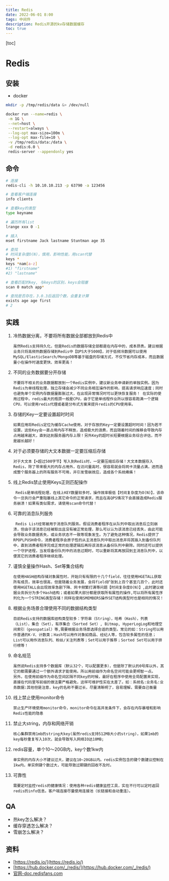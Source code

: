 ```yaml
---
title: Redis
date: 2022-06-01 8:00
tags: 中间件
description: Redis开源的kv存储数据缓存
toc: true
---
```


[toc]

# Redis

## 安装
  
- docker

```bash
mkdir -p /tmp/redis/data &> /dev/null

docker run --name=redis \
 -m 1G \
 --net=host \
 --restart=always \
 --log-opt max-size=100m \
 --log-opt max-file=10 \
 -v /tmp/redis/data:/data \
 -d redis:6.0 \
 redis-server --appendonly yes
```

## 命令

```bash
# 连接
redis-cli -h 10.10.10.213 -p 63790 -a 123456

# 查看客户端连接
info clients 

# 查看key的类型
type keyname

# 遍历所有list
lrange xxx 0 -1

# 插入
mset firstname Jack lastname Stuntman age 35

# 查找
# 时间复杂度O(N)，慎用，影响性能，用scan代替
keys * 
keys *nam[a-z] 
#1) "firstname"
#2) "lastname"

# 查看匹配的key, 与keys的区别，keys会阻塞
scan 0 match app*  

# 查找是否存在，3.0.3后返回个数，会重复计算
exists age age first  
# 2
```

## 实践

1. 冷热数据分离，不要将所有数据全部都放到Redis中
   ```
   虽然Redis支持持久化，但是Redis的数据存储全部都是在内存中的，成本昂贵。建议根据业务只将高频热数据存储到Redis中【QPS大于5000】，对于低频冷数据可以使用MySQL/ElasticSearch/MongoDB等基于磁盘的存储方式，不仅节省内存成本，而且数据量小在操作时速度更快、效率更高！
   ```

2. 不同的业务数据要分开存储
   ```
   不要将不相关的业务数据都放到一个Redis实例中，建议新业务申请新的单独实例。因为Redis为单线程处理，独立存储会减少不同业务相互操作的影响，提高请求响应速度；同时也避免单个实例内存数据量膨胀过大，在出现异常情况时可以更快恢复服务！ 在实际的使用过程中，redis最大的瓶颈一般是CPU，由于它是单线程作业所以很容易跑满一个逻辑CPU，可以使用redis代理或者是分布式方案来提升redis的CPU使用率。
   ```
   
3. 存储的Key一定要设置超时时间
   ```
   如果应用将Redis定位为缓存Cache使用，对于存放的Key一定要设置超时时间！因为若不设置，这些Key会一直占用内存不释放，造成极大的浪费，而且随着时间的推移会导致内存占用越来越大，直到达到服务器内存上限！另外Key的超时长短要根据业务综合评估，而不是越长越好！
   ```
   
4. 对于必须要存储的大文本数据一定要压缩后存储
   ```
   对于大文本【+超过500字节】写入到Redis时，一定要压缩后存储！大文本数据存入Redis，除了带来极大的内存占用外，在访问量高时，很容易就会将网卡流量占满，进而造成整个服务器上的所有服务不可用，并引发雪崩效应，造成各个系统瘫痪！
   ```
   
5. 线上Redis禁止使用Keys正则匹配操作
   ```
    Redis是单线程处理，在线上KEY数量较多时，操作效率极低【时间复杂度为O(N)】，该命令一旦执行会严重阻塞线上其它命令的正常请求，而且在高QPS情况下会直接造成Redis服务崩溃！如果有类似需求，请使用scan命令代替！
    ```
    
6. 可靠的消息队列服务
   ```
    Redis List经常被用于消息队列服务。假设消费者程序在从队列中取出消息后立刻崩溃，但由于该消息已经被取出且没有被正常处理，那么可以认为该消息已经丢失，由此可能会导致业务数据丢失，或业务状态不一致等现象发生。为了避免这种情况，Redis提供了RPOPLPUSH命令，消费者程序会原子性的从主消息队列中取出消息并将其插入到备份队列中，直到消费者程序完成正常的处理逻辑后再将该消息从备份队列中删除。同时还可以提供一个守护进程，当发现备份队列中的消息过期时，可以重新将其再放回到主消息队列中，以便其它的消费者程序继续处理。
    ```
    
7. 谨慎全量操作Hash、Set等集合结构
    ```
    在使用HASH结构存储对象属性时，开始只有有限的十几个field，往往使用HGETALL获取所有成员，效率也很高，但是随着业务发展，会将field扩张到上百个甚至几百个，此时还使用HGETALL会出现效率急剧下降、网卡频繁打满等问题【时间复杂度O(N)】,此时建议根据业务拆分为多个Hash结构；或者如果大部分都是获取所有属性的操作,可以将所有属性序列化为一个STRING类型存储！同样在使用SMEMBERS操作SET结构类型时也是相同的情况！
    ```
    
8. 根据业务场景合理使用不同的数据结构类型
   ```
   目前Redis支持的数据库结构类型较多：字符串（String），哈希（Hash），列表（List），集合（Set），有序集合（Sorted Set）, Bitmap, HyperLogLog和地理空间索引（geospatial）等,需要根据业务场景选择合适的类型。常见的如：String可以用作普通的K-V、计数类；Hash可以用作对象如商品、经纪人等，包含较多属性的信息；List可以用作消息队列、粉丝/关注列表等；Set可以用于推荐；Sorted Set可以用于排行榜等！
   ```
   
9. 命名规范
   ```
   虽然说Redis支持多个数据库（默认32个，可以配置更多），但是除了默认的0号库以外，其它的都需要通过一个额外请求才能使用。所以用前缀作为命名空间可能会更明智一点。
   另外，在使用前缀作为命名空间区隔不同key的时候，最好在程序中使用全局配置来实现，直接在代码里写前缀的做法要严格避免，这样可维护性实在太差了。如：系统名:业务名:业务数据:其他但是注意，key的名称不要过长，尽量清晰明了，容易理解，需要自己衡量
   ```
   
10. 线上禁止使用monitor命令
    ```
    禁止生产环境使用monitor命令，monitor命令在高并发条件下，会存在内存暴增和影响Redis性能的隐患
    ```
    
11. 禁止大string，内存和网络开销
    ```
    核心集群禁用1mb的string大key(虽然redis支持512MB大小的string)，如果1mb的key每秒重复写入10次，就会导致写入网络IO达10MB;
    ```
    
12. redis容量，单个10～20GB内，key个数1kw内
    ```
    单实例的内存大小不建议过大，建议在10~20GB以内。redis实例包含的键个数建议控制在1kw内，单实例键个数过大，可能导致过期键的回收不及时。
    ```
    
13. 可靠性
    ```
    需要定时监控redis的健康情况：使用各种redis健康监控工具，实在不行可以定时返回redis的info信息。客户端连接尽量使用连接池（长链接和自动重连）。
    ```


## QA
- 热key怎么解决？
- 缓存穿透怎么解决？
- 雪崩怎么解决？

## 资料
- [https://redis.io/](https://redis.io/)
- [https://hub.docker.com/_/redis/](https://hub.docker.com/_/redis/)
- [官网-doc.redisfans.com](http://doc.redisfans.com/key/scan.html)







